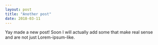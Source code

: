 ```yaml
---
layout: post
title: "Another post"
date: 2018-03-11
---
```

Yay made a new post! Soon I will actually add some that make real sense and are not just Lorem-ipsum-like.

